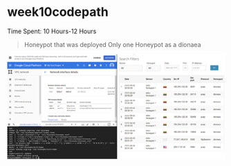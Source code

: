 # week10codepath

Time Spent: 10 Hours-12 Hours

> Honeypot that was deployed 
Only one Honeypot as a dionaea 

<img src='info.png' title='info.png'/>

